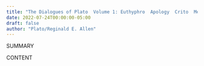 ```yaml
---
title: "The Dialogues of Plato  Volume 1: Euthyphro  Apology  Crito  Meno  Gorgias  Menexenus"
date: 2022-07-24T00:00:00-05:00
draft: false
author: "Plato/Reginald E. Allen"
---
```


SUMMARY

<!--more-->

CONTENT